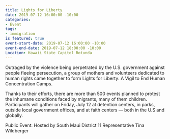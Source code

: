 ```yaml
---
title: Lights for Liberty
date: 2019-07-12 16:00:00 -10:00
categories:
- Event
tags:
- immigration
is featured: true
event-start-date: 2019-07-12 16:00:00 -10:00
event-end-date: 2019-07-12 18:00:00 -10:00
Location: Hawaii State Capitol Rotunda
---
```


Outraged by the violence being perpetrated by the U.S. government against people fleeing persecution, a group of mothers and volunteers dedicated to human rights came together to form Lights for Liberty: A Vigil to End Human Concentration Camps. 

Thanks to their efforts, there are more than 500 events planned to protest the inhumane conditions faced by migrants, many of them children. Participants will gather on Friday, July 12 at detention centers, in parks, outside local government offices, and at faith centers — both in the U.S and globally. 

Public Event: Hosted by South Maui District 11 Representative Tina Wildberger